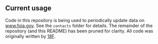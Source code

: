 ## Current usage

Code in this repository is being used to periodically update data on www.foia.gov. See the `contacts` folder for details. The remainder of the repository (and this README) has been pruned for clarity. All code was originally written by [18F](https://18f.gsa.gov).
